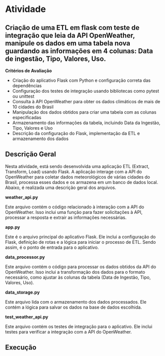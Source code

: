 # Atividade

## Criação de uma ETL em flask com teste de integração que leia da API OpenWeather, manipule os dados em uma tabela nova guardando as informações em 4 colunas: Data de ingestão, Tipo, Valores, Uso.


**Critérios de Avaliação**
- Criação do aplicativo Flask com Python e configuração correta das dependências
- Configuração dos testes de integração usando bibliotecas como pytest ou unittest
- Consulta à API OpenWeather para obter os dados climáticos de mais de 10 cidades do Brasil
- Manipulação dos dados obtidos para criar uma tabela com as colunas especificadas
- Armazenamento das informações da tabela, incluindo Data da Ingestão, Tipo, Valores e Uso
- Descrição da configuração do Flask, implementação da ETL e armazenamento dos dados

## Descrição Geral

Nesta atividade, está sendo desenvolvida uma aplicação ETL (Extract, Transform, Load) usando Flask. A aplicação interage com a API do OpenWeather para coletar dados meteorológicos de várias cidades do Brasil, processa esses dados e os armazena em um banco de dados local. Abaixo, é realizada uma descrição geral dos arquivos. 

**weather_api.py**

Este arquivo contém o código relacionado à interação com a API do OpenWeather. Isso inclui uma função para fazer solicitações à API, processar a resposta e extrair as informações necessárias.

**app.py**

Este é o arquivo principal do aplicativo Flask. Ele inclui a configuração do Flask, definição de rotas e a lógica para iniciar o processo de ETL. Sendo assim, é o ponto de entrada para o aplicativo.

**data_processor.py**

Este arquivo contém o código para processar os dados obtidos da API do OpenWeather. Isso inclui a transformação dos dados para o formato necessário, como ajustar às colunas da tabela (Data de Ingestão, Tipo, Valores, Uso).

**data_storage.py**

Este arquivo lida com o armazenamento dos dados processados. Ele contém a lógica para salvar os dados na base de dados escolhida.

**test_weather_api.py**

Este arquivo contém os testes de integração para o aplicativo. Ele inclui testes para verificar a integração com a API do OpenWeather.

## Execução


